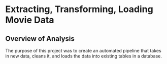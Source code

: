 # Extracting, Transforming, Loading Movie Data

## Overview of Analysis
The purpose of this project was to create an automated pipeline that takes in new data, cleans it, and loads the data into existing tables in a database.

